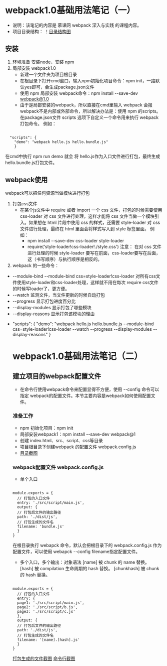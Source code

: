 # webpack1.0基础用法笔记（一）
* 说明：该笔记的内容是 慕课网 webpack 深入与实践 的课程内容。
* 项目目录结构：
！[目录结构图](./demoImages/project_directory_tree.png)
## 安装
1. 环境准备
    安装node，安装 npm
2. 局部安装 webpack1.0
   * 新建一个文件夹为项目根目录
   * 在根目录下打开cmd窗口，输入npm初始化项目命令：npm init，一路默认yes即可，会生成package.json文件
   * 使用 npm 局部安装 webpack命令：npm install --save-dev webpack@1.0
   * 由于是局部安装的webpack，所以直接在cmd里输入 webpack 会报 webpack不是内部或外部命令，所以解决办法是：使用 npm 的scripts。在package.json文件 scripts 选项下自定义一个命令用来执行 webpack打包命令。
例如：
<pre><code>
  "scripts": {
    "demo": "webpack hello.js hello.bundle.js"
    }
</code></pre>
  在cmd中执行 npm run demo 就会 将 hello.js作为入口文件进行打包，最终生成hello.bundle.js打包文件。
## webpack使用
webpack可以把任何资源当做模块进行打包
1. 打包css文件
    * 在某个js文件中 require 或者 import 一个 css 文件，打包的时候需要使用 css-loader 对 css 文件进行处理，这样才能将 css 文件当做一个模块引入。如果想在 html 片段中使用 css 的样式，还需要 style-loader 对 css 文件进行处理，最终在 html 里面会将样式写入到 style 标签里面。
    例如： 
      + npm install --save-dev css-loader style-loader
      + require('style-loader!css-loader!./style.css')
注意： 在对 css 文件进行处理的时候 style-loader 要写在前面，css-loader要写在后面，这（书写顺序）与执行顺序是相反的。
2. webpack 的一些命令：
+ --module-bind
    --module-bind css=style-loader!css-loader 对所有css文件使用style-loader和css-loader处理，这样就不用在每次 require css文件的时候写loader了，更方便。
+ --watch
监测文件，当文件更新的时候自动打包
+ --progress
显示打包进度百分比
+ --display-modules
显示打包了哪些模块
+ --display-reasons
显示打包该模块的理由
* "scripts": {
    "demo": "webpack hello.js hello.bundle.js --module-bind css=style-loader!css-loader --watch --progress --display-modules --display-reasons"
  }
  
  # webpack1.0基础用法笔记（二）
  ## 建立项目的webpack配置文件
  + 在命令行使用webpack命令来配置显得不方便，使用 --config 命令可以指定 webpack的配置文件。本节主要内容是webpack如何使用配置文件。
  ### 准备工作
  + npm 初始化项目：npm init
  + 局部安装webpack1：npm install --save-dev webpack@1
  + 创建 index.html、src、script、css等目录
  + 项目根目录下创建webpack 的配置文件 webpack.config.js
  + [目录截图](./demoImages/project_directory_tree_2.png)
  ### webpack配置文件 webpack.config.js
  * 单个入口
  <pre><code>
  module.exports = {
    // 打包的入口文件
    entry: './src/script/main.js',
    output: {
    // 打包后文件的输出路径
    path: './dist/js',
    // 打包生成的文件名
    filename: 'bundle.js'
    }
  }
  </code></pre>
  在根目录执行 webapck 命令，默认会把根目录下的 webpack.config.js 作为配置文件，可以使用 webapck --config filename指定配置文件。
  * 多个入口，多个输出：对象语法
   [name] 被 chunk 的 name 替换。
   [hash] 被 compilation 生命周期的 hash 替换。
   [chunkhash] 被 chunk 的 hash 替换。
  <pre><code>
  module.exports = {
    // 打包的入口文件
    entry: {
    page1: './src/script/main.js',
    page2: './src/script/b.js',
    page3: './src/script/c.js'
    },
    output: {
    // 打包后文件的输出路径
    path: './dist/js',
    // 打包生成的文件名
    filename: '[name].[hash].js'
    }
  }
  </code></pre>
  [打包生成的文件截图](./demoImages/compile_directory.png)  [命令行截图](./demoImages/compile_cmd.png) 